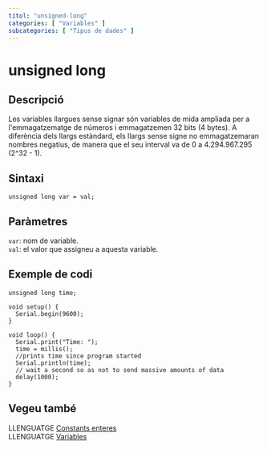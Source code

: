 ```yaml
---
títol: "unsigned-long"
categories: [ "Variables" ]
subcategories: [ "Tipus de dades" ]
---
```


# unsigned long

## Descripció

Les variables llargues sense signar són variables de mida ampliada per a l'emmagatzematge de números i emmagatzemen 32 bits (4 bytes). A diferència dels llargs estàndard, els llargs sense signe no emmagatzemaran nombres negatius, de manera que el seu interval va de 0 a 4.294.967.295 (2^32 - 1).

## Sintaxi

`unsigned long var = val;`

## Paràmetres

`var`: nom de variable.  
`val`: el valor que assigneu a aquesta variable.

## Exemple de codi

```
unsigned long time;

void setup() {
  Serial.begin(9600);
}

void loop() {
  Serial.print("Time: ");
  time = millis();
  //prints time since program started
  Serial.println(time);
  // wait a second so as not to send massive amounts of data
  delay(1000);
}
```

## Vegeu també

LLENGUATGE [Constants enteres](../Constants/constants-enteres.md)  
LLENGUATGE [Variables](../Variables.md)
